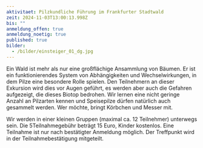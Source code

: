 ```yaml
---
aktivitaet: Pilzkundliche Führung im Frankfurter Stadtwald
zeit: 2024-11-03T13:00:13.998Z
bis: ""
anmeldung_offen: true
anmeldung_noetig: true
published: true
bilder:
  - /bilder/einsteiger_01_dg.jpg
---
```

Ein Wald ist mehr als nur eine großflächige Ansammlung von Bäumen. Er ist ein funktionierendes System von Abhängigkeiten und Wechselwirkungen, in dem Pilze eine besondere Rolle spielen. Den Teilnehmern an dieser Exkursion wird dies vor Augen geführt, es werden aber auch die Gefahren aufgezeigt, die dieses Biotop bedrohen. Wir lernen eine nicht geringe Anzahl an Pilzarten kennen und Speisepilze dürfen natürlich auch gesammelt werden. Wer möchte, bringt Körbchen und Messer mit.

Wir werden in einer kleinen Gruppen (maximal ca. 12 Teilnehmer) unterwegs sein. Die 5Teilnahmegebühr beträgt 15 Euro, Kinder kostenlos. Eine Teilnahme ist nur nach bestätigter Anmeldung möglich. Der Treffpunkt wird in der Teilnahmebestätigung mitgeteilt.

